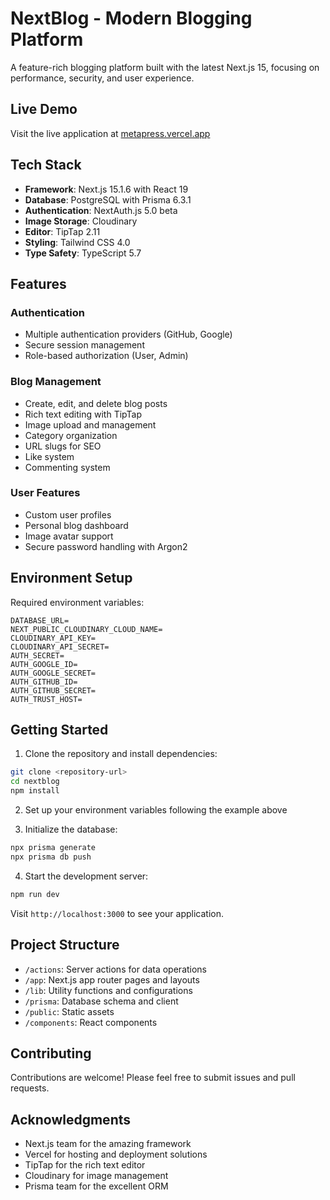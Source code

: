 # NextBlog - Modern Blogging Platform

A feature-rich blogging platform built with the latest Next.js 15, focusing on performance, security, and user experience.

## Live Demo

Visit the live application at [metapress.vercel.app](https://metapress.vercel.app)

## Tech Stack

- **Framework**: Next.js 15.1.6 with React 19
- **Database**: PostgreSQL with Prisma 6.3.1
- **Authentication**: NextAuth.js 5.0 beta
- **Image Storage**: Cloudinary
- **Editor**: TipTap 2.11
- **Styling**: Tailwind CSS 4.0
- **Type Safety**: TypeScript 5.7

## Features

### Authentication

- Multiple authentication providers (GitHub, Google)
- Secure session management
- Role-based authorization (User, Admin)

### Blog Management

- Create, edit, and delete blog posts
- Rich text editing with TipTap
- Image upload and management
- Category organization
- URL slugs for SEO
- Like system
- Commenting system

### User Features

- Custom user profiles
- Personal blog dashboard
- Image avatar support
- Secure password handling with Argon2

## Environment Setup

Required environment variables:

```env
DATABASE_URL=
NEXT_PUBLIC_CLOUDINARY_CLOUD_NAME=
CLOUDINARY_API_KEY=
CLOUDINARY_API_SECRET=
AUTH_SECRET=
AUTH_GOOGLE_ID=
AUTH_GOOGLE_SECRET=
AUTH_GITHUB_ID=
AUTH_GITHUB_SECRET=
AUTH_TRUST_HOST=
```

## Getting Started

1. Clone the repository and install dependencies:

```bash
git clone <repository-url>
cd nextblog
npm install
```

2. Set up your environment variables following the example above

3. Initialize the database:

```bash
npx prisma generate
npx prisma db push
```

4. Start the development server:

```bash
npm run dev
```

Visit `http://localhost:3000` to see your application.

## Project Structure

- `/actions`: Server actions for data operations
- `/app`: Next.js app router pages and layouts
- `/lib`: Utility functions and configurations
- `/prisma`: Database schema and client
- `/public`: Static assets
- `/components`: React components

## Contributing

Contributions are welcome! Please feel free to submit issues and pull requests.

## Acknowledgments

- Next.js team for the amazing framework
- Vercel for hosting and deployment solutions
- TipTap for the rich text editor
- Cloudinary for image management
- Prisma team for the excellent ORM
